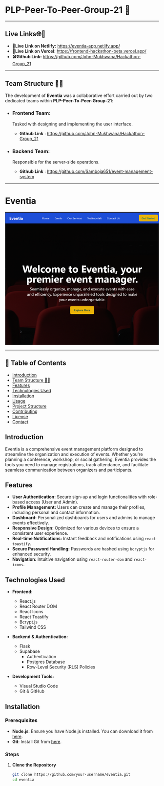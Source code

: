 # PLP-Peer-To-Peer-Group-21 :rocket: <br>


---
## Live Links🌐📶

- **🚀Live Link on Netlify:** https://eventia-app.netlify.app/ 
- **🚀Live Link on Vercel:** https://frontend-hackathon-beta.vercel.app/  
- **🛠️Github Link:** https://github.com/John-Mukhwana/Hackathon-Group_21 

---

## Team Structure 🕵️‍♂️

The development of **Eventia** was a collaborative effort carried out by two dedicated teams within **PLP-Peer-To-Peer-Group-21**:

- ### Frontend Team:
  Tasked with designing and implementing the user interface.

  - **Github Link** : https://github.com/John-Mukhwana/Hackathon-Group_21 



- ### Backend Team:
  Responsible for the server-side operations.

  - **Github Link** : https://github.com/Samboja651/event-management-system

---

# Eventia

![Hackathon Image](./src/assets/1Capture.PNG)

---
## 📜 Table of Contents

- [Introduction](#introduction)
- [Team Structure 🕵️‍♂️](#team-structure-)
- [Features](#features)
- [Technologies Used](#technologies-used)
- [Installation](#installation)
- [Usage](#usage)
- [Project Structure](#project-structure)
- [Contributing](#contributing)
- [License](#license)
- [Contact](#contact)

## Introduction

Eventia is a comprehensive event management platform designed to streamline the organization and execution of events. Whether you're planning a conference, workshop, or social gathering, Eventia provides the tools you need to manage registrations, track attendance, and facilitate seamless communication between organizers and participants.

## Features

- **User Authentication:** Secure sign-up and login functionalities with role-based access (User and Admin).
- **Profile Management:** Users can create and manage their profiles, including personal and contact information.
- **Dashboard:** Personalized dashboards for users and admins to manage events effectively.
- **Responsive Design:** Optimized for various devices to ensure a consistent user experience.
- **Real-time Notifications:** Instant feedback and notifications using `react-toastify`.
- **Secure Password Handling:** Passwords are hashed using `bcryptjs` for enhanced security.
- **Navigation:** Intuitive navigation using `react-router-dom` and `react-icons`.

## Technologies Used

- **Frontend:**
  - React.js
  - React Router DOM
  - React Icons
  - React Toastify
  - Bcrypt.js
  - Tailwind CSS

- **Backend & Authentication:**
  - Flask
  - Supabase
    - Authentication
    - Postgres Database
    - Row-Level Security (RLS) Policies

- **Development Tools:**
  - Visual Studio Code
  - Git & GitHub

## Installation

### Prerequisites

- **Node.js**: Ensure you have Node.js installed. You can download it from [here](https://nodejs.org/).
- **Git**: Install Git from [here](https://git-scm.com/).

### Steps

1. **Clone the Repository**

   ```bash
   git clone https://github.com/your-username/eventia.git
   cd eventia